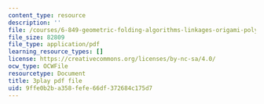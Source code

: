 ```yaml
---
content_type: resource
description: ''
file: /courses/6-849-geometric-folding-algorithms-linkages-origami-polyhedra-fall-2012/9ffe0b2ba358fefe66df372684c175d7_wBR4Q6nFyqk.pdf
file_size: 82809
file_type: application/pdf
learning_resource_types: []
license: https://creativecommons.org/licenses/by-nc-sa/4.0/
ocw_type: OCWFile
resourcetype: Document
title: 3play pdf file
uid: 9ffe0b2b-a358-fefe-66df-372684c175d7
---
```

